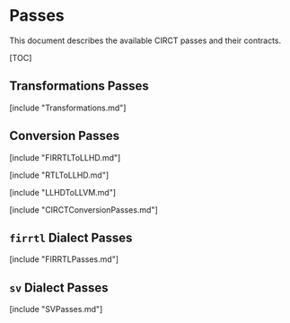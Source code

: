 # Passes

This document describes the available CIRCT passes and their contracts.

[TOC]

## Transformations Passes

[include "Transformations.md"]

## Conversion Passes

[include "FIRRTLToLLHD.md"]

[include "RTLToLLHD.md"]

[include "LLHDToLLVM.md"]

[include "CIRCTConversionPasses.md"]

## `firrtl` Dialect Passes

[include "FIRRTLPasses.md"]

## `sv` Dialect Passes

[include "SVPasses.md"] 
